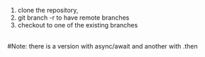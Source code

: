 1) clone the repository,
2) git branch -r to have remote branches
3) checkout to one of the existing branches 
<br/>
#Note: there is a version with async/await and another with .then
